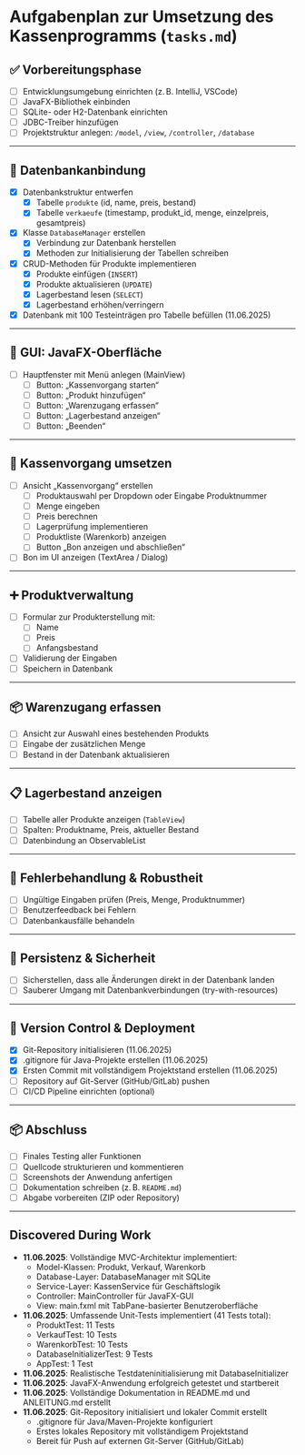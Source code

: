 # Aufgabenplan zur Umsetzung des Kassenprogramms (`tasks.md`)

## ✅ Vorbereitungsphase

- [ ] Entwicklungsumgebung einrichten (z. B. IntelliJ, VSCode)
- [ ] JavaFX-Bibliothek einbinden
- [ ] SQLite- oder H2-Datenbank einrichten
- [ ] JDBC-Treiber hinzufügen
- [ ] Projektstruktur anlegen: `/model`, `/view`, `/controller`, `/database`

---

## 🔧 Datenbankanbindung

- [x] Datenbankstruktur entwerfen
  - [x] Tabelle `produkte` (id, name, preis, bestand)
  - [x] Tabelle `verkaeufe` (timestamp, produkt_id, menge, einzelpreis, gesamtpreis)
- [x] Klasse `DatabaseManager` erstellen
  - [x] Verbindung zur Datenbank herstellen
  - [x] Methoden zur Initialisierung der Tabellen schreiben
- [x] CRUD-Methoden für Produkte implementieren
  - [x] Produkte einfügen (`INSERT`)
  - [x] Produkte aktualisieren (`UPDATE`)
  - [x] Lagerbestand lesen (`SELECT`)
  - [x] Lagerbestand erhöhen/verringern
- [x] Datenbank mit 100 Testeinträgen pro Tabelle befüllen (11.06.2025)

---

## 🎨 GUI: JavaFX-Oberfläche

- [ ] Hauptfenster mit Menü anlegen (MainView)
  - [ ] Button: „Kassenvorgang starten“
  - [ ] Button: „Produkt hinzufügen“
  - [ ] Button: „Warenzugang erfassen“
  - [ ] Button: „Lagerbestand anzeigen“
  - [ ] Button: „Beenden“

---

## 🛒 Kassenvorgang umsetzen

- [ ] Ansicht „Kassenvorgang“ erstellen
  - [ ] Produktauswahl per Dropdown oder Eingabe Produktnummer
  - [ ] Menge eingeben
  - [ ] Preis berechnen
  - [ ] Lagerprüfung implementieren
  - [ ] Produktliste (Warenkorb) anzeigen
  - [ ] Button „Bon anzeigen und abschließen“
- [ ] Bon im UI anzeigen (TextArea / Dialog)

---

## ➕ Produktverwaltung

- [ ] Formular zur Produkterstellung mit:
  - [ ] Name
  - [ ] Preis
  - [ ] Anfangsbestand
- [ ] Validierung der Eingaben
- [ ] Speichern in Datenbank

---

## 📦 Warenzugang erfassen

- [ ] Ansicht zur Auswahl eines bestehenden Produkts
- [ ] Eingabe der zusätzlichen Menge
- [ ] Bestand in der Datenbank aktualisieren

---

## 📋 Lagerbestand anzeigen

- [ ] Tabelle aller Produkte anzeigen (`TableView`)
- [ ] Spalten: Produktname, Preis, aktueller Bestand
- [ ] Datenbindung an ObservableList

---

## 🧪 Fehlerbehandlung & Robustheit

- [ ] Ungültige Eingaben prüfen (Preis, Menge, Produktnummer)
- [ ] Benutzerfeedback bei Fehlern
- [ ] Datenbankausfälle behandeln

---

## 💾 Persistenz & Sicherheit

- [ ] Sicherstellen, dass alle Änderungen direkt in der Datenbank landen
- [ ] Sauberer Umgang mit Datenbankverbindungen (try-with-resources)

---

## 🔄 Version Control & Deployment

- [x] Git-Repository initialisieren (11.06.2025)
- [x] .gitignore für Java-Projekte erstellen (11.06.2025)
- [x] Ersten Commit mit vollständigem Projektstand erstellen (11.06.2025)
- [ ] Repository auf Git-Server (GitHub/GitLab) pushen
- [ ] CI/CD Pipeline einrichten (optional)

---

## 📦 Abschluss

- [ ] Finales Testing aller Funktionen
- [ ] Quellcode strukturieren und kommentieren
- [ ] Screenshots der Anwendung anfertigen
- [ ] Dokumentation schreiben (z. B. `README.md`)
- [ ] Abgabe vorbereiten (ZIP oder Repository)

---

## Discovered During Work

- **11.06.2025**: Vollständige MVC-Architektur implementiert:
  - Model-Klassen: Produkt, Verkauf, Warenkorb
  - Database-Layer: DatabaseManager mit SQLite
  - Service-Layer: KassenService für Geschäftslogik  
  - Controller: MainController für JavaFX-GUI
  - View: main.fxml mit TabPane-basierter Benutzeroberfläche
- **11.06.2025**: Umfassende Unit-Tests implementiert (41 Tests total):
  - ProduktTest: 11 Tests
  - VerkaufTest: 10 Tests
  - WarenkorbTest: 10 Tests
  - DatabaseInitializerTest: 9 Tests
  - AppTest: 1 Test
- **11.06.2025**: Realistische Testdateninitialisierung mit DatabaseInitializer
- **11.06.2025**: JavaFX-Anwendung erfolgreich getestet und startbereit
- **11.06.2025**: Vollständige Dokumentation in README.md und ANLEITUNG.md erstellt
- **11.06.2025**: Git-Repository initialisiert und lokaler Commit erstellt
  - .gitignore für Java/Maven-Projekte konfiguriert
  - Erstes lokales Repository mit vollständigem Projektstand
  - Bereit für Push auf externen Git-Server (GitHub/GitLab)
